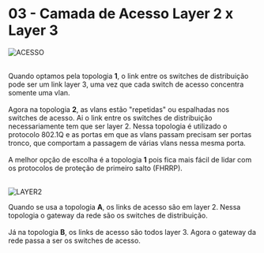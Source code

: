 # 03 - Camada de Acesso Layer 2 x Layer 3

![ACESSO](Imagens/acesso.png) <br></br>

Quando optamos pela topologia **1**, o link entre os switches de distribuição pode ser um link layer 3, uma vez que cada switch de acesso concentra somente uma vlan. <br></br>
Agora na topologia **2**, as vlans estão "repetidas" ou espalhadas nos switches de acesso. Ai o link entre os switches de distribuição necessariamente tem que ser layer 2. Nessa topologia é utilizado o protocolo 802.1Q e as portas em que as vlans passam precisam ser portas tronco, que comportam a passagem de várias vlans nessa mesma porta. <br></br>
A melhor opção de escolha é a topologia **1** pois fica mais fácil de lidar com os protocolos de proteção de primeiro salto (FHRRP). <br></br>

![LAYER2](Imagens/acesso2.png)

Quando se usa a topologia **A**, os links de acesso são em layer 2. Nessa topologia o gateway da rede são os switches de distribuição. <br></br>
Já na topologia **B**, os links de acesso são todos layer 3. Agora o gateway da rede passa a ser os switches de acesso. <br></br>